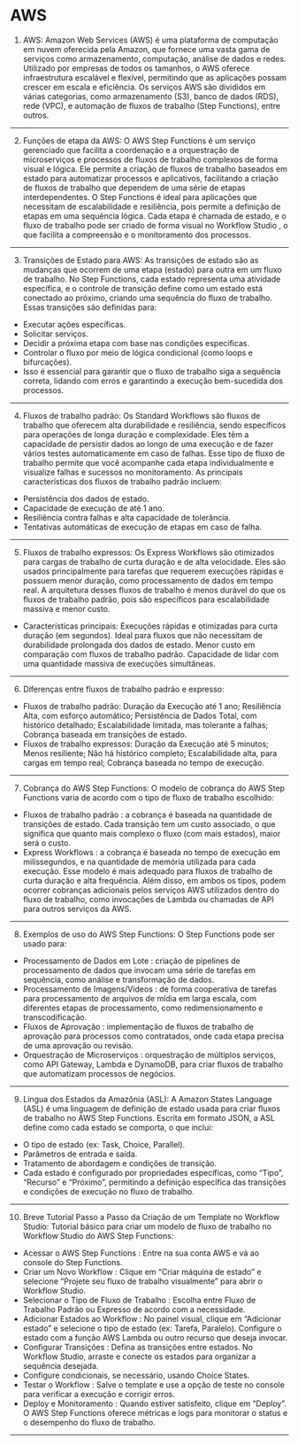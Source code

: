 # AWS

1. AWS: Amazon Web Services (AWS) é uma plataforma de computação em nuvem oferecida pela Amazon, que fornece uma vasta gama de serviços como armazenamento, computação, análise de dados e redes. Utilizado por empresas de todos os tamanhos, o AWS oferece infraestrutura escalável e flexível, permitindo que as aplicações possam crescer em escala e eficiência. Os serviços AWS são divididos em várias categorias, como armazenamento (S3), banco de dados (RDS), rede (VPC), e automação de fluxos de trabalho (Step Functions), entre outros.

---

2. Funções de etapa da AWS: O AWS Step Functions é um serviço gerenciado que facilita a coordenação e a orquestração de microserviços e processos de fluxos de trabalho complexos de forma visual e lógica. Ele permite a criação de fluxos de trabalho baseados em estado para automatizar processos e aplicativos, facilitando a criação de fluxos de trabalho que dependem de uma série de etapas interdependentes. O Step Functions é ideal para aplicações que necessitam de escalabilidade e resiliência, pois permite a definição de etapas em uma sequência lógica. Cada etapa é chamada de estado, e o fluxo de trabalho pode ser criado de forma visual no Workflow Studio , o que facilita a compreensão e o monitoramento dos processos.

---

3. Transições de Estado para AWS: As transições de estado são as mudanças que ocorrem de uma etapa (estado) para outra em um fluxo de trabalho. No Step Functions, cada estado representa uma atividade específica, e o controle de transição define como um estado está conectado ao próximo, criando uma sequência do fluxo de trabalho. Essas transições são definidas para:
- Executar ações específicas.
- Solicitar serviços.
- Decidir a próxima etapa com base nas condições específicas.
- Controlar o fluxo por meio de lógica condicional (como loops e bifurcações).
- Isso é essencial para garantir que o fluxo de trabalho siga a sequência correta, lidando com erros e garantindo a execução bem-sucedida dos processos.

---

4. Fluxos de trabalho padrão: Os Standard Workflows são fluxos de trabalho que oferecem alta durabilidade e resiliência, sendo específicos para operações de longa duração e complexidade. Eles têm a capacidade de persistir dados ao longo de uma execução e de fazer vários testes automaticamente em caso de falhas. Esse tipo de fluxo de trabalho permite que você acompanhe cada etapa individualmente e visualize falhas e sucessos no monitoramento. As principais características dos fluxos de trabalho padrão incluem:
- Persistência dos dados de estado.
- Capacidade de execução de até 1 ano.
- Resiliência contra falhas e alta capacidade de tolerância.
- Tentativas automáticas de execução de etapas em caso de falha.

---
  
5. Fluxos de trabalho expressos: Os Express Workflows são otimizados para cargas de trabalho de curta duração e de alta velocidade. Eles são usados ​​principalmente para tarefas que requerem execuções rápidas e possuem menor duração, como processamento de dados em tempo real. A arquitetura desses fluxos de trabalho é menos durável do que os fluxos de trabalho padrão, pois são específicos para escalabilidade massiva e menor custo.
- Características principais:
Execuções rápidas e otimizadas para curta duração (em segundos). Ideal para fluxos que não necessitam de durabilidade prolongada dos dados de estado. Menor custo em comparação com fluxos de trabalho padrão. Capacidade de lidar com uma quantidade massiva de execuções simultâneas.

---

6. Diferenças entre fluxos de trabalho padrão e expresso:
- Fluxos de trabalho padrão: Duração da Execução até 1 ano; Resiliência	Alta, com esforço automático; Persistência de Dados	Total, com histórico detalhado; Escalabilidade limitada, mas tolerante a falhas; Cobrança baseada em transições de estado.
- Fluxos de trabalho expressos: Duração da Execução	até 5 minutos; Menos resiliente; Não há histórico completo; Escalabilidade alta, para cargas em tempo real; Cobrança baseada no tempo de execução.

---

7. Cobrança do AWS Step Functions: O modelo de cobrança do AWS Step Functions varia de acordo com o tipo de fluxo de trabalho escolhido:
- Fluxos de trabalho padrão : a cobrança é baseada na quantidade de transições de estado. Cada transição tem um custo associado, o que significa que quanto mais complexo o fluxo (com mais estados), maior será o custo.
- Express Workflows : a cobrança é baseada no tempo de execução em milissegundos, e na quantidade de memória utilizada para cada execução. Esse modelo é mais adequado para fluxos de trabalho de curta duração e alta frequência.
Além disso, em ambos os tipos, podem ocorrer cobranças adicionais pelos serviços AWS utilizados dentro do fluxo de trabalho, como invocações de Lambda ou chamadas de API para outros serviços da AWS.

---

8. Exemplos de uso do AWS Step Functions: O Step Functions pode ser usado para:
- Processamento de Dados em Lote : criação de pipelines de processamento de dados que invocam uma série de tarefas em sequência, como análise e transformação de dados.
- Processamento de Imagens/Vídeos : de forma cooperativa de tarefas para processamento de arquivos de mídia em larga escala, com diferentes etapas de processamento, como redimensionamento e transcodificação.
- Fluxos de Aprovação : implementação de fluxos de trabalho de aprovação para processos como contratados, onde cada etapa precisa de uma aprovação ou revisão.
- Orquestração de Microserviços : orquestração de múltiplos serviços, como API Gateway, Lambda e DynamoDB, para criar fluxos de trabalho que automatizam processos de negócios.

---

9. Língua dos Estados da Amazônia (ASL): A Amazon States Language (ASL) é uma linguagem de definição de estado usada para criar fluxos de trabalho no AWS Step Functions. Escrita em formato JSON, a ASL define como cada estado se comporta, o que inclui:
- O tipo de estado (ex: Task, Choice, Parallel).
- Parâmetros de entrada e saída.
- Tratamento de abordagem e condições de transição.
- Cada estado é configurado por propriedades específicas, como “Tipo”, “Recurso” e “Próximo”, permitindo a definição específica das transições e condições de execução no fluxo de trabalho.

---

10. Breve Tutorial Passo a Passo da Criação de um Template no Workflow Studio: Tutorial básico para criar um modelo de fluxo de trabalho no Workflow Studio do AWS Step Functions:
- Acessar o AWS Step Functions : Entre na sua conta AWS e vá ao console do Step Functions.
- Criar um Novo Workflow : Clique em “Criar máquina de estado” e selecione “Projete seu fluxo de trabalho visualmente” para abrir o Workflow Studio.
- Selecionar o Tipo de Fluxo de Trabalho : Escolha entre Fluxo de Trabalho Padrão ou Expresso de acordo com a necessidade.
- Adicionar Estados ao Workflow : No painel visual, clique em “Adicionar estado” e selecione o tipo de estado (ex: Tarefa, Paralelo). Configure o estado com a função AWS Lambda ou outro recurso que deseja invocar.
- Configurar Transições : Defina as transições entre estados. No Workflow Studio, arraste e conecte os estados para organizar a sequência desejada.
- Configure condicionais, se necessário, usando Choice States.
- Testar o Workflow : Salve o template e use a opção de teste no console para verificar a execução e corrigir erros.
- Deploy e Monitoramento : Quando estiver satisfeito, clique em “Deploy”. O AWS Step Functions oferece métricas e logs para monitorar o status e o desempenho do fluxo de trabalho.

---
